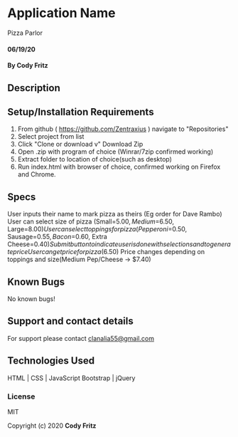 # Application Name

Pizza Parlor

#### 06/19/20

#### By Cody Fritz

## Description

## Setup/Installation Requirements

1. From github ( https://github.com/Zentraxius ) navigate to "Repositories"
2. Select project from list
3. Click "Clone or download v" Download Zip
4. Open .zip with program of choice (Winrar/7zip confirmed working)
5. Extract folder to location of choice(such as desktop)
6. Run index.html with browser of choice, confirmed working on Firefox and Chrome.

## Specs

User inputs their name to mark pizza as theirs (Eg order for Dave Rambo)
User can select size of pizza (Small=$5.00, Medium=$6.50, Large=$8.00)
User can select toppings for pizza(Pepperoni=$0.50, Sausage=$0.55, Bacon=$0.60, Extra Cheese=$0.40)
Submit button to indicate user is done with selections and to generate price
User can get price for pizza($6.50)
Price changes depending on toppings and size(Medium Pep/Cheese -> \$7.40)

## Known Bugs

No known bugs!

## Support and contact details

For support please contact clanalia55@gmail.com

## Technologies Used

HTML | CSS | JavaScript
Bootstrap | jQuery

### License

MIT

Copyright (c) 2020 **Cody Fritz**
